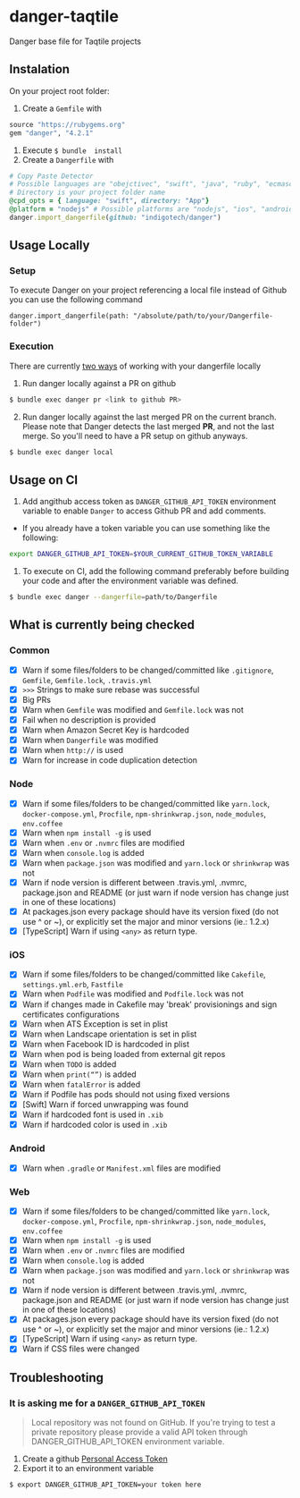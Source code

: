 # danger-taqtile

Danger base file for Taqtile projects

## Instalation

On your project root folder:

1. Create a `Gemfile` with
```ruby
source "https://rubygems.org"
gem "danger", "4.2.1"
```
1. Execute `$ bundle  install`
1. Create a `Dangerfile` with
```ruby
# Copy Paste Detector
# Possible languages are "obejctivec", "swift", "java", "ruby", "ecmascript"(JavaScript)
# Directory is your project folder name
@cpd_opts = { language: "swift", directory: "App"}
@platform = "nodejs" # Possible platforms are "nodejs", "ios", "android" and "web"
danger.import_dangerfile(github: "indigotech/danger")
```

## Usage Locally

### Setup
To execute Danger on your project referencing a local file instead of Github you can use the following command
```
danger.import_dangerfile(path: "/absolute/path/to/your/Dangerfile-folder")
```

### Execution

There are currently [two ways](http://danger.systems/guides/troubleshooting.html#i-want-to-work-locally-on-my-dangerfile) of working with your dangerfile locally

1. Run danger locally against a PR on github
```bash
$ bundle exec danger pr <link to github PR>
```

2. Run danger locally against the last merged PR on the current branch. Please note that Danger detects the last merged **PR**, and not the last merge. So you'll need to have a PR setup on github anyways.
```bash
$ bundle exec danger local
```



## Usage on CI

1. Add angithub access token as `DANGER_GITHUB_API_TOKEN` environment variable to enable `Danger` to access Github PR and add comments.
  - If you already have a token variable you can use something like the following:
  ```bash
  export DANGER_GITHUB_API_TOKEN=$YOUR_CURRENT_GITHUB_TOKEN_VARIABLE
  ```
1. To execute on CI, add the following command preferably before building your code and after the environment variable was defined.
```bash
$ bundle exec danger --dangerfile=path/to/Dangerfile
```


## What is currently being checked

### Common

- [x] Warn if some files/folders to be changed/committed like `.gitignore`, `Gemfile`, `Gemfile.lock`, `.travis.yml`
- [x] `>>>` Strings to make sure rebase was successful
- [x] Big PRs
- [x] Warn when `Gemfile` was modified and `Gemfile.lock` was not
- [x] Fail when no description is provided
- [x] Warn when Amazon Secret Key is hardcoded
- [x] Warn when `Dangerfile` was modified
- [x] Warn when `http://` is used
- [x] Warn for increase in code duplication detection

### Node

- [x] Warn if some files/folders to be changed/committed like `yarn.lock`, `docker-compose.yml`, `Procfile`, `npm-shrinkwrap.json`, `node_modules`, `env.coffee`
- [x] Warn when `npm install -g` is used
- [x] Warn when `.env` or `.nvmrc` files are modified
- [x] Warn when `console.log` is added
- [x] Warn when `package.json` was modified and `yarn.lock` or `shrinkwrap` was not
- [x] Warn if node version is different between .travis.yml, .nvmrc, package.json and README (or just warn if node version has change just in one of these locations)
- [x] At packages.json every package should have its version fixed (do not use ^ or ~), or explicitly set the major and minor versions (ie.: 1.2.x)
- [x] [TypeScript] Warn if using `<any>` as return type.

### iOS

- [x] Warn if some files/folders to be changed/committed like `Cakefile`, `settings.yml.erb`, `Fastfile`
- [x] Warn when `Podfile` was modified and `Podfile.lock` was not
- [x] Warn if changes made in Cakefile may 'break' provisionings and sign certificates configurations
- [x] Warn when ATS Exception is set in plist
- [x] Warn when Landscape orientation is set in plist
- [x] Warn when Facebook ID is hardcoded in plist
- [x] Warn when pod is being loaded from external git repos
- [x] Warn when `TODO` is added
- [x] Warn when `print(“”)` is added
- [x] Warn when `fatalError` is added
- [x] Warn if Podfile has pods should not using fixed versions
- [x] [Swift] Warn if forced unwrapping was found
- [x] Warn if hardcoded font is used in `.xib`
- [x] Warn if hardcoded color is used in `.xib`

### Android

- [x] Warn when `.gradle` or `Manifest.xml` files are modified

### Web

- [x] Warn if some files/folders to be changed/committed like `yarn.lock`, `docker-compose.yml`, `Procfile`, `npm-shrinkwrap.json`, `node_modules`, `env.coffee`
- [x] Warn when `npm install -g` is used
- [x] Warn when `.env` or `.nvmrc` files are modified
- [x] Warn when `console.log` is added
- [x] Warn when `package.json` was modified and `yarn.lock` or `shrinkwrap` was not
- [x] Warn if node version is different between .travis.yml, .nvmrc, package.json and README (or just warn if node version has change just in one of these locations)
- [x] At packages.json every package should have its version fixed (do not use ^ or ~), or explicitly set the major and minor versions (ie.: 1.2.x)
- [x] [TypeScript] Warn if using `<any>` as return type.
- [x] Warn if CSS files were changed

## Troubleshooting

### It is asking me for a `DANGER_GITHUB_API_TOKEN`

> Local repository was not found on GitHub. If you're trying to test a private repository please provide a valid API token through DANGER_GITHUB_API_TOKEN environment variable.

1. Create a github [Personal Access Token](https://help.github.com/articles/creating-an-access-token-for-command-line-use/)
2. Export it to an environment variable
```bash
$ export DANGER_GITHUB_API_TOKEN=your token here
```
